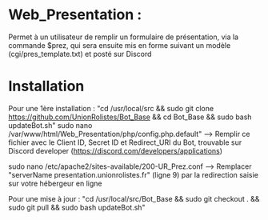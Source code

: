 # Web_Presentation :
Permet à un utilisateur de remplir un formulaire de présentation, via la commande $prez, qui sera ensuite mis en forme suivant un modèle (cgi/pres_template.txt) et posté sur Discord


# Installation
Pour une 1ère installation : 
"cd /usr/local/src && sudo git clone https://github.com/UnionRolistes/Bot_Base && cd Bot_Base && sudo bash updateBot.sh"
sudo nano /var/www/html/Web_Presentation/php/config.php.default" --> Remplir ce fichier avec le Client ID, Secret ID et Redirect_URI du Bot, trouvable sur Discord developer (https://discord.com/developers/applications)

sudo nano /etc/apache2/sites-available/200-UR_Prez.conf --> Remplacer "serverName presentation.unionrolistes.fr" (ligne 9) par la redirection saisie sur votre hébergeur en ligne


Pour une mise à jour :
"cd /usr/local/src/Bot_Base && sudo git checkout . && sudo git pull && sudo bash updateBot.sh"
